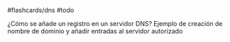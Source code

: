 #flashcards/dns 
#todo 

¿Cómo se añade un registro en un servidor DNS?
Ejemplo de creación de nombre de dominio y añadir entradas al servidor autorizado
